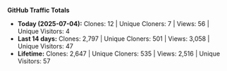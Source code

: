
**GitHub Traffic Totals**

- **Today (2025-07-04):** Clones: 12 | Unique Cloners: 7 | Views: 56 | Unique Visitors: 4
- **Last 14 days:** Clones: 2,797 | Unique Cloners: 501 | Views: 3,058 | Unique Visitors: 47
- **Lifetime:** Clones: 2,647 | Unique Cloners: 535 | Views: 2,516 | Unique Visitors: 57

